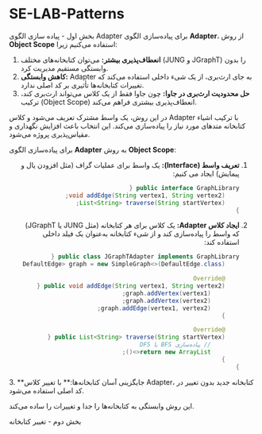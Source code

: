 # SE-LAB-Patterns
بخش اول - پیاده سازی الگوی Adapter
برای پیاده‌سازی الگوی **Adapter**، از روش **Object Scope** استفاده می‌کنیم زیرا:

1. **انعطاف‌پذیری بیشتر:** می‌توان کتابخانه‌های مختلف (JUNG و JGraphT) را بدون وابستگی مستقیم مدیریت کرد.
2. **کاهش وابستگی:** Adapter به جای ارث‌بری، از یک شیء داخلی استفاده می‌کند که تغییرات کتابخانه‌ها تأثیری بر کد اصلی ندارد.
3. **حل محدودیت ارث‌بری در جاوا:** چون جاوا فقط از یک کلاس می‌تواند ارث‌بری کند، ترکیب (Object Scope) انعطاف‌پذیری بیشتری فراهم می‌کند.

در این روش، یک واسط مشترک تعریف می‌شود و کلاس Adapter با ترکیب اشیاء کتابخانه متدهای مورد نیاز را پیاده‌سازی می‌کند. این انتخاب باعث افزایش نگهداری و مقیاس‌پذیری پروژه می‌شود.


برای پیاده‌سازی الگوی **Adapter** به روش **Object Scope**:
<div dir="rtl">

1. **تعریف واسط (Interface):** یک واسط برای عملیات گراف (مثل افزودن یال و پیمایش) ایجاد می کنیم:
   ```java
   public interface GraphLibrary {
       void addEdge(String vertex1, String vertex2);
       List<String> traverse(String startVertex);
   }
   ```

2. **ایجاد کلاس Adapter:** یک کلاس برای هر کتابخانه (مثل JUNG یا JGraphT) که واسط را پیاده‌سازی کند و از شیء کتابخانه به‌عنوان یک فیلد داخلی استفاده کند:
   ```java
   public class JGraphTAdapter implements GraphLibrary {
       private Graph<String, DefaultEdge> graph = new SimpleGraph<>(DefaultEdge.class);

       @Override
       public void addEdge(String vertex1, String vertex2) {
           graph.addVertex(vertex1);
           graph.addVertex(vertex2);
           graph.addEdge(vertex1, vertex2);
       }

       @Override
       public List<String> traverse(String startVertex) {
           // پیاده‌سازی BFS یا DFS
           return new ArrayList<>();
       }
   }
   ```
</div>
3. **جایگزینی آسان کتابخانه‌ها:** با تغییر کلاس Adapter، کتابخانه جدید بدون تغییر در کد اصلی استفاده می‌شود.

این روش وابستگی به کتابخانه‌ها را جدا و تغییرات را ساده می‌کند.


بخش دوم - تغییر کتابخانه
